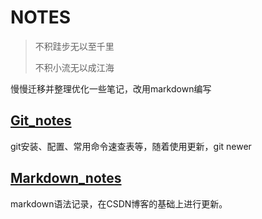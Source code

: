 # NOTES
> 不积跬步无以至千里
>
> 不积小流无以成江海



慢慢迁移并整理优化一些笔记，改用markdown编写





## [Git_notes](https://github.com/zcgeqian/notes/blob/master/git_note.md"git使用笔记")

git安装、配置、常用命令速查表等，随着使用更新，git newer

## [Markdown_notes](https://github.com/zcgeqian/notes/blob/master/markdown_notes.md"Markdown语法查阅笔记")
markdown语法记录，在CSDN博客的基础上进行更新。

